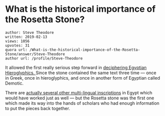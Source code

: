 # What is the historical importance of the Rosetta Stone?

	author: Steve Theodore
	written: 2019-02-13
	views: 1056
	upvotes: 31
	quora url: /What-is-the-historical-importance-of-the-Rosetta-Stone/answer/Steve-Theodore
	author url: /profile/Steve-Theodore


It allowed the first really serious step forward in [deciphering Egyptian Hieroglyphics. ](https://www.quora.com/How-were-the-Hieroglyphics-deciphered/answer/Steve-Theodore?ch=10&share=391c9e0f&srid=zLvM)Since the stone contained the same text three time — once in Greek, once in hieroglyphics, and once in another form of Egyptian called Demotic.

There are [actually several other multi-lingual inscriptions](https://www.quora.com/How-would-our-understanding-of-the-ancient-world-Egypt-change-if-the-Rosetta-Stone-was-never-discovered/answer/Steve-Theodore?ch=10&share=2c0bc5fd&srid=zLvM) in Egypt which would have worked just as well — but the Rosetta stone was the first one which made its way into the hands of scholars who had enough information to put the pieces back together.

